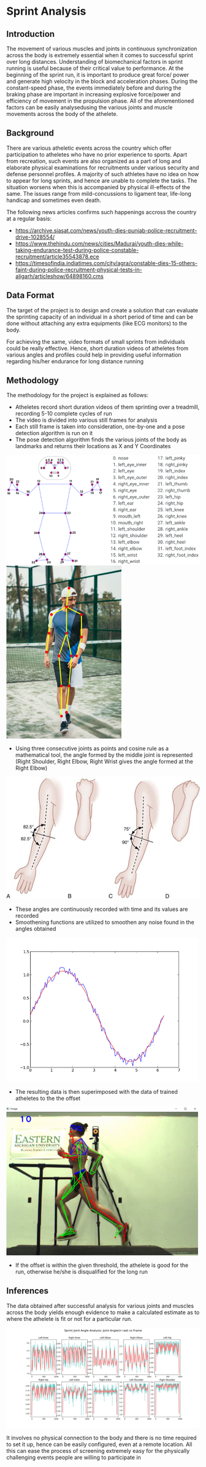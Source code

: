 # Sprint Analysis

## Introduction
The movement of various muscles and joints in continuous synchronization across the body is extremely essential when it comes to successful sprint over long distances. Understanding of biomechanical factors in sprint running is useful because of their critical value to performance. At the beginning of the sprint run, it is important to produce great force/ power and generate high velocity in the block and acceleration phases. During the constant-speed phase, the events immediately before and during the braking phase are important in increasing explosive force/power and efficiency of movement in the propulsion phase. All of the aforementioned factors can be easily analysedusing the various joints and muscle movements across the body of the athelete.

## Background
There are various atheletic events across the country which offer participation to atheletes who have no prior experience to sports. Apart from recreation, such events are also organized as a part of long and elaborate physical examinations for recruitments under various security and defense personnel profiles. A majority of such athletes have no idea on how to appear for long sprints, and hence are unable to complete the tasks. The situation worsens when this is accompanied by physical ill-effects of the same. The issues range from mild-concussions to ligament tear, life-long handicap and sometimes even death. 

The following news articles confirms such happenings accross the country at a regular basis:
 * https://archive.siasat.com/news/youth-dies-punjab-police-recruitment-drive-1028554/
 * https://www.thehindu.com/news/cities/Madurai/youth-dies-while-taking-endurance-test-during-police-constable-recruitment/article35543878.ece
 * https://timesofindia.indiatimes.com/city/agra/constable-dies-15-others-faint-during-police-recruitment-physical-tests-in-aligarh/articleshow/64898160.cms


## Data Format
The target of the project is to design and create a solution that can evaluate the sprinting capacity of an individual in a short period of time and can be done without attaching any extra equipments (like ECG monitors) to the body. 

For achieving the same, video formats of small sprints from individuals could be really effective. Hence, short duration videos of atheletes from various angles and profiles could help in providing useful information regarding his/her endurance for long distance running 

## Methodology
The methodology for the project is explained as follows:
* Atheletes record short duration videos of them sprinting over a treadmill, recording 5-10 complete cycles of run
* The video is divided into various still frames for analysis
* Each still frame is taken into consideration, one-by-one and a pose detection algorithm is run on it
* The pose detection algorithm finds the various joints of the body as landmarks and returns their locations as X and Y Coordinates

<img src="https://github.com/adityakumar2809/SprintAnalysis/blob/master/info/pose_tracking_full_body_landmarks.png" alt="Landmarks Across the Body" width="600px" />

<img src="https://github.com/adityakumar2809/SprintAnalysis/blob/master/info/PoseDetection.jpg" alt="Detected Landmarks" width="300px" />

* Using three consecutive joints as points and cosine rule as a mathematical tool, the angle formed by the middle joint is represented (Right Shoulder, Right Elbow, Right Wrist gives the angle formed at the Right Elbow)

![Angle formed at a Joint](https://github.com/adityakumar2809/SprintAnalysis/blob/master/info/JointAngle.jpg)


* These angles are continuously recorded with time and its values are recorded
* Smoothening functions are utilized to smoothen any noise found in the angles obtained

<img src="https://github.com/adityakumar2809/SprintAnalysis/blob/master/info/GraphSmoothening.png" alt="Graph Smoothening" width="500px" />

* The resulting data is then superimposed with the data of trained atheletes to the the offset

<img src="https://github.com/adityakumar2809/SprintAnalysis/blob/master/info/LiveRunning.png" alt="LiveRunning" width="500px" />

* If the offset is within the given threshold, the athelete is good for the run, otherwise he/she is disqualified for the long run

## Inferences
The data obtained after successful analysis for various joints and muscles across the body yields enough evidence to make a calculated estimate as to where the athelete is fit or not for a particular run. 

![Joint Analysis](https://github.com/adityakumar2809/SprintAnalysis/blob/master/info/Result.png)

It involves no physical connection to the body and there is no time required to set it up, hence can be easily configured, even at a remote location. All this can ease the process of screening extremely easy for the physically challenging events people are willing to participate in  